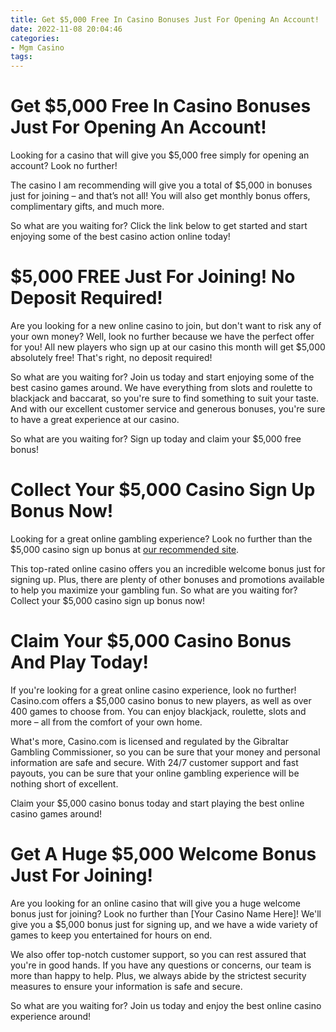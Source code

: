 ```yaml
---
title: Get $5,000 Free In Casino Bonuses Just For Opening An Account!
date: 2022-11-08 20:04:46
categories:
- Mgm Casino
tags:
---
```



#  Get $5,000 Free In Casino Bonuses Just For Opening An Account!

Looking for a casino that will give you $5,000 free simply for opening an account? Look no further! 

The casino I am recommending will give you a total of $5,000 in bonuses just for joining – and that’s not all! You will also get monthly bonus offers, complimentary gifts, and much more. 

So what are you waiting for? Click the link below to get started and start enjoying some of the best casino action online today!

#  $5,000 FREE Just For Joining! No Deposit Required!

Are you looking for a new online casino to join, but don't want to risk any of your own money? Well, look no further because we have the perfect offer for you! All new players who sign up at our casino this month will get $5,000 absolutely free! That's right, no deposit required!

So what are you waiting for? Join us today and start enjoying some of the best casino games around. We have everything from slots and roulette to blackjack and baccarat, so you're sure to find something to suit your taste. And with our excellent customer service and generous bonuses, you're sure to have a great experience at our casino.

So what are you waiting for? Sign up today and claim your $5,000 free bonus!

#  Collect Your $5,000 Casino Sign Up Bonus Now!

Looking for a great online gambling experience? Look no further than the $5,000 casino sign up bonus at [our recommended site](http://www.yourwebsite.com "your website").

This top-rated online casino offers you an incredible welcome bonus just for signing up. Plus, there are plenty of other bonuses and promotions available to help you maximize your gambling fun. So what are you waiting for? Collect your $5,000 casino sign up bonus now!

#  Claim Your $5,000 Casino Bonus And Play Today!

If you're looking for a great online casino experience, look no further! Casino.com offers a $5,000 casino bonus to new players, as well as over 400 games to choose from. You can enjoy blackjack, roulette, slots and more – all from the comfort of your own home.

What's more, Casino.com is licensed and regulated by the Gibraltar Gambling Commissioner, so you can be sure that your money and personal information are safe and secure. With 24/7 customer support and fast payouts, you can be sure that your online gambling experience will be nothing short of excellent.

Claim your $5,000 casino bonus today and start playing the best online casino games around!

#  Get A Huge $5,000 Welcome Bonus Just For Joining!

Are you looking for an online casino that will give you a huge welcome bonus just for joining? Look no further than [Your Casino Name Here]! We'll give you a $5,000 bonus just for signing up, and we have a wide variety of games to keep you entertained for hours on end.

We also offer top-notch customer support, so you can rest assured that you're in good hands. If you have any questions or concerns, our team is more than happy to help. Plus, we always abide by the strictest security measures to ensure your information is safe and secure.

So what are you waiting for? Join us today and enjoy the best online casino experience around!